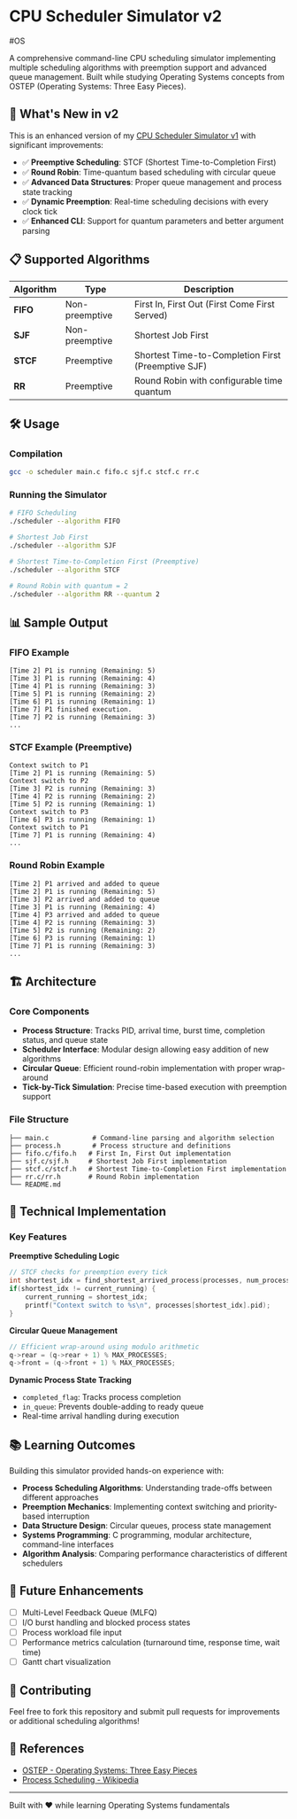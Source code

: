 
# CPU Scheduler Simulator v2
#OS

A comprehensive command-line CPU scheduling simulator implementing multiple scheduling algorithms with preemption support and advanced queue management. Built while studying Operating Systems concepts from OSTEP (Operating Systems: Three Easy Pieces).

## 🚀 What's New in v2

This is an enhanced version of my [CPU Scheduler Simulator v1](https://github.com/niscollect/CPU_Scheduler.git) with significant improvements:

- ✅ **Preemptive Scheduling**: STCF (Shortest Time-to-Completion First)
- ✅ **Round Robin**: Time-quantum based scheduling with circular queue
- ✅ **Advanced Data Structures**: Proper queue management and process state tracking
- ✅ **Dynamic Preemption**: Real-time scheduling decisions with every clock tick
- ✅ **Enhanced CLI**: Support for quantum parameters and better argument parsing

## 📋 Supported Algorithms

| Algorithm | Type | Description |
|-----------|------|-------------|
| **FIFO** | Non-preemptive | First In, First Out (First Come First Served) |
| **SJF** | Non-preemptive | Shortest Job First |
| **STCF** | Preemptive | Shortest Time-to-Completion First (Preemptive SJF) |
| **RR** | Preemptive | Round Robin with configurable time quantum |

## 🛠️ Usage

### Compilation
```bash
gcc -o scheduler main.c fifo.c sjf.c stcf.c rr.c
```

### Running the Simulator
```bash
# FIFO Scheduling
./scheduler --algorithm FIFO

# Shortest Job First
./scheduler --algorithm SJF

# Shortest Time-to-Completion First (Preemptive)
./scheduler --algorithm STCF

# Round Robin with quantum = 2
./scheduler --algorithm RR --quantum 2
```

## 📊 Sample Output

### FIFO Example
```
[Time 2] P1 is running (Remaining: 5)
[Time 3] P1 is running (Remaining: 4)
[Time 4] P1 is running (Remaining: 3)
[Time 5] P1 is running (Remaining: 2)
[Time 6] P1 is running (Remaining: 1)
[Time 7] P1 finished execution.
[Time 7] P2 is running (Remaining: 3)
...
```

### STCF Example (Preemptive)
```
Context switch to P1
[Time 2] P1 is running (Remaining: 5)
Context switch to P2
[Time 3] P2 is running (Remaining: 3)
[Time 4] P2 is running (Remaining: 2)
[Time 5] P2 is running (Remaining: 1)
Context switch to P3
[Time 6] P3 is running (Remaining: 1)
Context switch to P1
[Time 7] P1 is running (Remaining: 4)
...
```

### Round Robin Example
```
[Time 2] P1 arrived and added to queue
[Time 2] P1 is running (Remaining: 5)
[Time 3] P2 arrived and added to queue
[Time 3] P1 is running (Remaining: 4)
[Time 4] P3 arrived and added to queue
[Time 4] P2 is running (Remaining: 3)
[Time 5] P2 is running (Remaining: 2)
[Time 6] P3 is running (Remaining: 1)
[Time 7] P1 is running (Remaining: 3)
...
```

## 🏗️ Architecture

### Core Components

- **Process Structure**: Tracks PID, arrival time, burst time, completion status, and queue state
- **Scheduler Interface**: Modular design allowing easy addition of new algorithms
- **Circular Queue**: Efficient round-robin implementation with proper wrap-around
- **Tick-by-Tick Simulation**: Precise time-based execution with preemption support

### File Structure
```
├── main.c           # Command-line parsing and algorithm selection
├── process.h        # Process structure and definitions
├── fifo.c/fifo.h   # First In, First Out implementation
├── sjf.c/sjf.h     # Shortest Job First implementation  
├── stcf.c/stcf.h   # Shortest Time-to-Completion First implementation
├── rr.c/rr.h       # Round Robin implementation
└── README.md
```

## 🔧 Technical Implementation

### Key Features

**Preemptive Scheduling Logic**
```c
// STCF checks for preemption every tick
int shortest_idx = find_shortest_arrived_process(processes, num_processes, current_time);
if(shortest_idx != current_running) {
    current_running = shortest_idx;
    printf("Context switch to %s\n", processes[shortest_idx].pid);
}
```

**Circular Queue Management**
```c
// Efficient wrap-around using modulo arithmetic
q->rear = (q->rear + 1) % MAX_PROCESSES;
q->front = (q->front + 1) % MAX_PROCESSES;
```

**Dynamic Process State Tracking**
- `completed_flag`: Tracks process completion
- `in_queue`: Prevents double-adding to ready queue
- Real-time arrival handling during execution

## 📚 Learning Outcomes

Building this simulator provided hands-on experience with:

- **Process Scheduling Algorithms**: Understanding trade-offs between different approaches
- **Preemption Mechanics**: Implementing context switching and priority-based interruption
- **Data Structure Design**: Circular queues, process state management
- **Systems Programming**: C programming, modular architecture, command-line interfaces
- **Algorithm Analysis**: Comparing performance characteristics of different schedulers

## 🎯 Future Enhancements

- [ ] Multi-Level Feedback Queue (MLFQ)
- [ ] I/O burst handling and blocked process states
- [ ] Process workload file input
- [ ] Performance metrics calculation (turnaround time, response time, wait time)
- [ ] Gantt chart visualization

## 🤝 Contributing

Feel free to fork this repository and submit pull requests for improvements or additional scheduling algorithms!

## 📖 References

- [OSTEP - Operating Systems: Three Easy Pieces](http://pages.cs.wisc.edu/~remzi/OSTEP/)
- [Process Scheduling - Wikipedia](https://en.wikipedia.org/wiki/Scheduling_(computing))

---

Built with ❤️ while learning Operating Systems fundamentals
